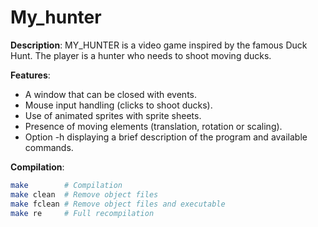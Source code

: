 # My_hunter

**Description**: MY_HUNTER is a video game inspired by the famous Duck Hunt. The player is a hunter who needs to shoot moving ducks.

**Features**:
- A window that can be closed with events.
- Mouse input handling (clicks to shoot ducks).
- Use of animated sprites with sprite sheets.
- Presence of moving elements (translation, rotation or scaling).
- Option -h displaying a brief description of the program and available commands.

**Compilation**:
```bash
make        # Compilation
make clean  # Remove object files
make fclean # Remove object files and executable
make re     # Full recompilation
```